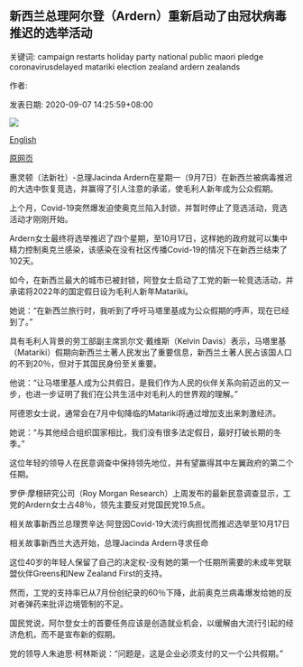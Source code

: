 ## 新西兰总理阿尔登（Ardern）重新启动了由冠状病毒推迟的选举活动

关键词: campaign restarts holiday party national public maori pledge coronavirusdelayed matariki election zealand ardern zealands

作者: 

发表日期: 2020-09-07 14:25:59+08:00

![](https://www.straitstimes.com/sites/default/files/styles/x_large/public/articles/2020/09/07/yq-jaca-07092024.jpg?itok=L6xlsBUc)

[English](New%20Zealand%27s%20PM%20Ardern%20restarts%20coronavirus-delayed%20election%20campaign%20with%20holiday%20pledge.md)

[原网页](https://www.straitstimes.com/asia/australianz/new-zealands-pm-restarts-coronavirus-delayed-election-campaign-with-holiday-pledge)

惠灵顿（法新社）-总理Jacinda Ardern在星期一（9月7日）在新西兰被病毒推迟的大选中恢复竞选，并赢得了引人注意的承诺，使毛利人新年成为公众假期。

上个月，Covid-19突然爆发迫使奥克兰陷入封锁，并暂时停止了竞选活动，竞选活动才刚刚开始。

Ardern女士最终将选举推迟了四个星期，至10月17日，这样她的政府就可以集中精力控制奥克兰感染，该感染在没有社区传播Covid-19的情况下在新西兰结束了102天。

如今，在新西兰最大的城市已被封锁，阿登女士启动了工党的新一轮竞选活动，并承诺将2022年的国定假日设为毛利人新年Matariki。

她说：“在新西兰旅行时，我听到了呼吁马塔里基成为公众假期的呼声，现在已经到了。”

具有毛利人背景的劳工部副主席凯尔文·戴维斯（Kelvin Davis）表示，马塔里基（Matariki）假期向新西兰土著人民发出了重要信息，新西兰土著人民占该国人口的不到20％，但对于其国民身份至关重要。

他说：“让马塔里基人成为公共假日，是我们作为人民的伙伴关系向前迈出的又一步，也进一步证明了我们在公共生活中对毛利人的世界观的理解。”

阿德恩女士说，通常会在7月中旬降临的Matariki将通过增加支出来刺激经济。

她说：“与其他经合组织国家相比，我们没有很多法定假日，最好打破长期的冬季。”

这位年轻的领导人在民意调查中保持领先地位，并有望赢得其中左翼政府的第二个任期。

罗伊·摩根研究公司（Roy Morgan Research）上周发布的最新民意调查显示，工党的Ardern女士占48％，领先主要反对党国民党19.5点。

相关故事新西兰总理贾辛达·阿登因Covid-19大流行病担忧而推迟选举至10月17日

相关故事新西兰大选开始，总理Jacinda Ardern寻求任命

这位40岁的年轻人保留了自己的决定权-没有她的第一个任期所需要的未成年党联盟伙伴Greens和New Zealand First的支持。

然而，工党的支持率已从7月份创纪录的60％下降，此前奥克兰病毒爆发给她的反对者弹药来批评边境管制的不足。

国民党说，阿尔登女士的首要任务应该是创造就业机会，以缓解由大流行引起的经济危机，而不是宣布新的假期。

党的领导人朱迪思·柯林斯说：“问题是，这是企业必须支付的又一个公共假期。”
